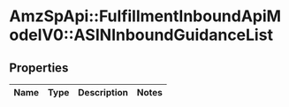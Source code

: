 # AmzSpApi::FulfillmentInboundApiModelV0::ASINInboundGuidanceList

## Properties
Name | Type | Description | Notes
------------ | ------------- | ------------- | -------------

